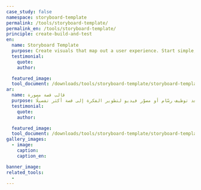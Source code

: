 ```yaml
---
case_study: false
namespace: storyboard-template
permalink: /tools/storyboard-template/
permalink_en: /tools/storyboard-template/
principle: create-build-and-test
en:
  name: Storyboard Template
  purpose: Create visuals that map out a user experience. Start simple, but later on you could involve an illustrator or videographer to develop a more detailed story.
  testimonial:
    quote:
    author:

  featured_image:
  tool_document: /downloads/tools/storyboard-template/storyboard-template-en.pdf
ar:
  name: قالب قصة مصورة
  purpose: أنشئ أشكالًا بصرية لتخطيط تجربة المستخدم. ابدأ بشكل مبسّط، ولكن يمكنك فيما بعد توظيف رسّام أو مصوّر فيديو لتطوير الفكرة إلى قصة أكثر تفصيلًا.
  testimonial:
    quote:
    author:

  featured_image:
  tool_document: /downloads/tools/storyboard-template/storyboard-template-ar.pdf
gallery_images:
  - image:
    caption:
    caption_en:

banner_image:
related_tools:
  -
---
```

